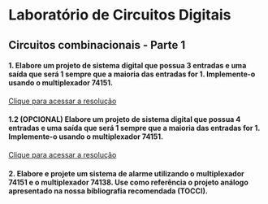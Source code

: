# Laboratório de Circuitos Digitais

## Circuitos combinacionais - Parte 1
 
#### 1. Elabore um projeto de sistema digital que possua 3 entradas e uma saída que será 1 sempre que a maioria das entradas for 1. Implemente-o usando o multiplexador 74151.

[Clique para acessar a resolução](https://github.com/thearthurlima/EngenhariaEletrica/tree/main/LABCD/1-circ-combin-mux-74151)

#### 1.2 (OPCIONAL) Elabore um projeto de sistema digital que possua 4 entradas e uma saída que será 1 sempre que a maioria das entradas for 1. Implemente-o usando o multiplexador 74151.

[Clique para acessar a resolução](https://github.com/thearthurlima/EngenhariaEletrica/blob/main/LABCD/1.2-circ-combin-mux-74151-%26-74157/1.2-circ-combin-mux-74151-%26-74157.txt)



#### 2. Elabore e projete um sistema de alarme utilizando o multiplexador 74151 e o multiplexador 74138. Use como referência o projeto análogo apresentado na nossa bibliografia recomendada (TOCCI).
